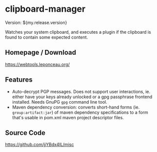 # clipboard-manager

Version: ${my.release.version}

Watches your system clipboard, and executes a plugin if the clipboard is found to contain some expected content.



## Homepage / Download

https://webtools.leponceau.org/



## Features

* Auto-decrypt PGP messages. Does not support user interactions, ie. either have your keys already unlocked or
a gpg passphrase frontend installed. Needs GnuPG `gpg` command line tool.
* Maven dependency conversion: converts short-hand forms (ie. `group:artifact:jar`) of maven dependency
specifications to a form that's usable in pom.xml maven project descriptor files.



## Source Code

https://github.com/jjYBdx4IL/misc


